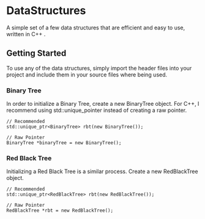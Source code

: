 # DataStructures
A simple set of a few data structures that are efficient and easy to use, written in C++ .

## Getting Started
To use any of the data structures, simply import the header files into your project and include them in your source files where being used.

### Binary Tree
In order to initialize a Binary Tree, create a new BinaryTree object. For C++, I recommend using std::unique_pointer instead of creating a raw pointer.
```
// Recommended
std::unique_ptr<BinaryTree> rbt(new BinaryTree());

// Raw Pointer
BinaryTree *binaryTree = new BinaryTree();
```
### Red Black Tree
Initializing a Red Black Tree is a similar process. Create a new RedBlackTree object.
```
// Recommended
std::unique_ptr<RedBlackTree> rbt(new RedBlackTree());

// Raw Pointer
RedBlackTree *rbt = new RedBlackTree();
```

